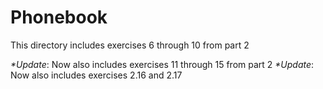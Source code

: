# Phonebook

This directory includes exercises 6 through 10 from part 2

_\*Update_: Now also includes exercises 11 through 15 from part 2
_\*Update_: Now also includes exercises 2.16 and 2.17

